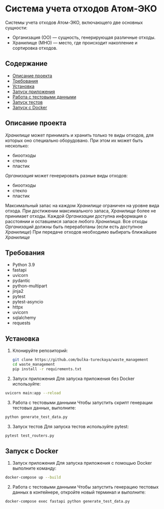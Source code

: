# Система учета отходов Атом-ЭКО

Системы учета отходов Атом-ЭКО, включающего две основных сущности:

- Организация (ОО) — сущность, генерирующая различные отходы.
- Хранилище (МНО) — место, где происходит накопление и сортировка отходов.

## Содержание

- [Описание проекта](#описание-проекта)
- [Требования](#требования)
- [Установка](#установка)
- [Запуск приложения](#запуск-приложения)
- [Работа с тестовыми данными](#работа-с-тестовыми-данными)
- [Запуск тестов](#запуск-тестов)
- [Запуск с Docker](#запуск-с-docker)

## Описание проекта

*Хранилище* может принимать и хранить только те виды отходов, для которых оно специально оборудовано. При этом их может быть несколько:
- биоотходы
- стекло
- пластик

*Организация* может генерировать разные виды отходов:
- биоотходы
- стекло
- пластик

Максимальный запас на каждом *Хранилище* ограничен на уровне вида отхода. При достижении максимального запаса, *Хранилище* более не принимает отходы.
Каждой *Организации* доступна информация о расстоянии и оставшемся запасе любого *Хранилища*.
Все отходы *Организаций* должны быть переработаны (если есть доступное *Хранилище*)
При передаче отходов необходимо выбирать ближайшее *Хранилище*

## Требования

- Python 3.9
- fastapi
- uvicorn
- pydantic
- python-multipart
- jinja2
- pytest
- pytest-asyncio
- httpx
- uvicorn
- sqlalchemy
- requests

## Установка

1. Клонируйте репозиторий:

   ```bash
   git clone https://github.com/bulka-tureckaya/waste_management
   cd waste_management
   pip install -r requirements.txt
   ```
2. Запуск приложения
  Для запуска приложения без Docker используйте:
  ```bash
  uvicorn main:app --reload
  ```
3. Работа с тестовыми данными
  Чтобы запустить скрипт генерации тестовых данных, выполните:
  ```bash
  python generate_test_data.py
  ```
3. Запуск тестов
  Для запуска тестов используйте pytest:
  ```bash
  pytest test_routers.py
  ```
## Запуск с Docker
1. Запуск приложения
  Для запуска приложения с помощью Docker выполните команду:
  ```bash
  docker-compose up --build
  ```
2. Работа с тестовыми данными
  Чтобы запустить генерацию тестовых данных в контейнере, откройте новый терминал и выполните:
  ```bash
  docker-compose exec fastapi python generate_test_data.py
  ```
